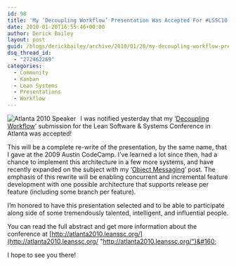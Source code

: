 ```yaml
---
id: 98
title: 'My ‘Decoupling Workflow’ Presentation Was Accepted For #LSSC10'
date: 2010-01-20T16:55:46+00:00
author: Derick Bailey
layout: post
guid: /blogs/derickbailey/archive/2010/01/20/my-decoupling-workflow-presentation-was-accepted-for-lssc10.aspx
dsq_thread_id:
  - "272462269"
categories:
  - Community
  - Kanban
  - Lean Systems
  - Presentations
  - Workflow
---
```

[<img style="margin: 0px 10px 0px 0px" border="0" alt="Atlanta 2010 Speaker" align="left" src="http://www.agilemanagement.net/lssc10/Atlanta2010Speaker.png" />](http://atlanta2010.leanssc.org/)I was notified yesterday that my ‘[Decoupling Workflow](http://atlanta2010.leanssc.org/home/derick-bailey/)’ submission for the Lean Software & Systems Conference in Atlanta was accepted!

This will be a complete re-write of the presentation, by the same name, that I gave at the 2009 Austin CodeCamp. I’ve learned a lot since then, had a chance to implement this architecture in a few more systems, and have recently expanded on the subject with my ‘[Object Messaging](http://www.lostechies.com/blogs/derickbailey/archive/2009/12/22/understanding-the-application-controller-through-object-messaging-patterns.aspx)’ post. The emphasis of this rewrite will be enabling concurrent and incremental feature development with one possible architecture that supports release per feature (including some branch per feature). 

I’m honored to have this presentation selected and to be able to participate along side of some tremendously talented, intelligent, and influential people. 

You can read the full abstract and get more information about the conference at [http://atlanta2010.leanssc.org/](http://atlanta2010.leanssc.org/ "http://atlanta2010.leanssc.org/")&#160;

I hope to see you there!